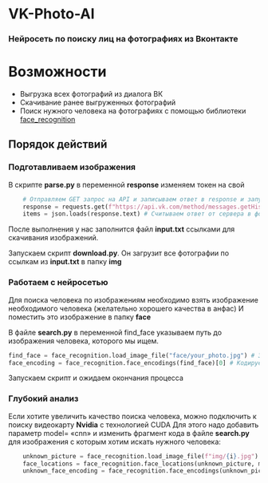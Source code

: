 # **VK-Photo-AI**

### Нейросеть по поиску лиц на фотографиях из Вконтакте


# Возможности

  - Выгрузка всех фотографий из диалога ВК
  - Скачивание ранее выгруженных фотографий
  - Поиск нужного человека на фотографиях с помощью библиотеки [face_recognition](https://github.com/ageitgey/face_recognition)


## Порядок действий
### Подготавливаем изображения
В скрипте **parse.py** в переменной **response** изменяем токен на свой

```python
    # Отправляем GET запрос на API и записываем ответ в response и запускаем скрипт
    response = requests.get(f"https://api.vk.com/method/messages.getHistoryAttachments?peer_id=2000000078&media_type=photo&start_from={next}&count=200&photo_size=1&preserve_order=1&max_forwards_level=44&v=5.103&access_token=ВАШ_ТОКЕН")
    items = json.loads(response.text) # Считываем ответ от сервера в формате JSON
```

После выполнения у нас заполнится файл **input.txt** ссылками для скачивания изображений.

Запускаем скрипт **download.py**. Он загрузит все фотографии по ссылкам из **input.txt**  в папку **img**

### Работаем с нейросетью

Для поиска человека по изображениям необходимо взять изображение необходимого  человека (желательно хорошего качества в анфас)
И поместить это изображение в папку **face**

В файле **search.py** в переменной find_face указываем путь до изображения человека, которого мы ищем.
```python
find_face = face_recognition.load_image_file("face/your_photo.jpg") # Загружаем изображение нужного человека
face_encoding = face_recognition.face_encodings(find_face)[0] # Кодируем уникальные черты лица, для того чтобы сравнивать с другими
```

Запускаем скрипт и ожидаем окончания процесса
### Глубокий анализ

Если хотите увеличить качество поиска человека, можно подключить к поиску видеокарту **Nvidia** с технологией CUDA
Для этого надо добавить параметр model= «cnn» и изменить фрагмент кода в файле **search.py** для изображения с которым хотим искать нужного человека:
```python
    unknown_picture = face_recognition.load_image_file(f"img/{i}.jpg") # Загружаем скачанное изображение
    face_locations = face_recognition.face_locations(unknown_picture, model= "cnn") # Подключаем ускорение GPU
    unknown_face_encoding = face_recognition.face_encodings(unknown_picture) # Кодируем уникальные черты лица
```
